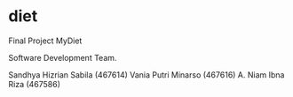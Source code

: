 # diet
Final Project MyDiet

Software Development Team.

Sandhya Hizrian Sabila (467614)
Vania Putri Minarso (467616)
A. Niam Ibna Riza (467586)
